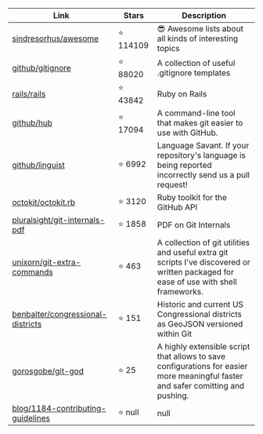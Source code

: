 | Link  | Stars   | Description
| ------------- | ------------- | ------------- |
|[sindresorhus/awesome](https://github.com/sindresorhus/awesome) | :star: 114109|😎 Awesome lists about all kinds of interesting topics|
|[github/gitignore](https://github.com/github/gitignore) | :star: 88020|A collection of useful .gitignore templates|
|[rails/rails](https://github.com/rails/rails) | :star: 43842|Ruby on Rails|
|[github/hub](https://github.com/github/hub) | :star: 17094|A command-line tool that makes git easier to use with GitHub.|
|[github/linguist](https://github.com/github/linguist) | :star: 6992|Language Savant. If your repository's language is being reported incorrectly send us a pull request!|
|[octokit/octokit.rb](https://github.com/octokit/octokit.rb) | :star: 3120|Ruby toolkit for the GitHub API|
|[pluralsight/git-internals-pdf](https://github.com/pluralsight/git-internals-pdf) | :star: 1858|PDF on Git Internals|
|[unixorn/git-extra-commands](https://github.com/unixorn/git-extra-commands) | :star: 463|A collection of git utilities and useful extra git scripts I've discovered or written packaged for ease of use with shell frameworks.|
|[benbalter/congressional-districts](https://github.com/benbalter/congressional-districts) | :star: 151|Historic and current US Congressional districts as GeoJSON versioned within Git|
|[gorosgobe/git-god](https://github.com/gorosgobe/git-god) | :star: 25|A highly extensible script that allows to save configurations for easier more meaningful faster and safer comitting and pushing.|
|[blog/1184-contributing-guidelines](https://github.com/blog/1184-contributing-guidelines) | :star: null|null|
